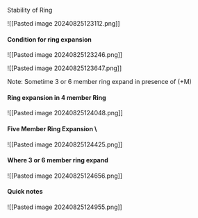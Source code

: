 
Stability of Ring 

![[Pasted image 20240825123112.png]]
#### Condition for ring expansion 
![[Pasted image 20240825123246.png]]

![[Pasted image 20240825123647.png]]

Note: Sometime 3 or 6 member ring expand in presence of (+M)

#### Ring expansion in 4 member Ring 

![[Pasted image 20240825124048.png]]

#### Five Member Ring Expansion \
![[Pasted image 20240825124425.png]]

#### Where 3 or 6 member ring expand

![[Pasted image 20240825124656.png]]

#### Quick notes

![[Pasted image 20240825124955.png]]

